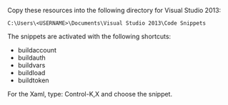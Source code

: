 Copy these resources into the following directory for Visual Studio 2013:

	C:\Users\<USERNAME>\Documents\Visual Studio 2013\Code Snippets

The snippets are activated with the following shortcuts:

* buildaccount
* buildauth
* buildvars
* buildload
* buildtoken

For the Xaml, type: Control-K,X and choose the snippet.